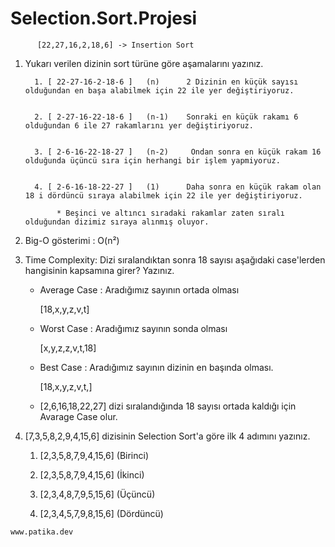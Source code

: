 # Selection.Sort.Projesi


          [22,27,16,2,18,6] -> Insertion Sort

 1) Yukarı verilen dizinin sort türüne göre aşamalarını yazınız.

          1. [ 22-27-16-2-18-6 ]   (n)      2 Dizinin en küçük sayısı olduğundan en başa alabilmek için 22 ile yer değiştiriyoruz.


          2. [ 2-27-16-22-18-6 ]   (n-1)    Sonraki en küçük rakamı 6 olduğundan 6 ile 27 rakamlarını yer değiştiriyoruz.


          3. [ 2-6-16-22-18-27 ]   (n-2)     Ondan sonra en küçük rakam 16 olduğunda üçüncü sıra için herhangi bir işlem yapmiyoruz.


          4. [ 2-6-16-18-22-27 ]   (1)      Daha sonra en küçük rakam olan 18 i dördüncü sıraya alabilmek için 22 ile yer değiştiriyoruz.

	           * Beşinci ve altıncı sıradaki rakamlar zaten sıralı olduğundan dizimiz sıraya alınmış oluyor.


  2)  Big-O gösterimi : O(n²)




  3) Time Complexity: Dizi sıralandıktan sonra 18 sayısı aşağıdaki case'lerden hangisinin kapsamına girer? Yazınız.

     * Average Case : Aradığımız sayının ortada olması


       [18,x,y,z,v,t]


     * Worst Case : Aradığımız sayının sonda olması


       [x,y,z,z,v,t,18]


     * Best Case : Aradığımız sayının dizinin en başında olması. 


       [18,x,y,z,v,t,]


     * [2,6,16,18,22,27] dizi sıralandığında 18 sayısı ortada kaldığı için Avarage Case olur.




   4)  [7,3,5,8,2,9,4,15,6] dizisinin Selection Sort'a göre ilk 4 adımını yazınız.

          1. [2,3,5,8,7,9,4,15,6]  (Birinci) 

          2. [2,3,5,8,7,9,4,15,6]  (İkinci) 

          3. [2,3,4,8,7,9,5,15,6]  (Üçüncü) 

          4. [2,3,4,5,7,9,8,15,6]  (Dördüncü)



    www.patika.dev
